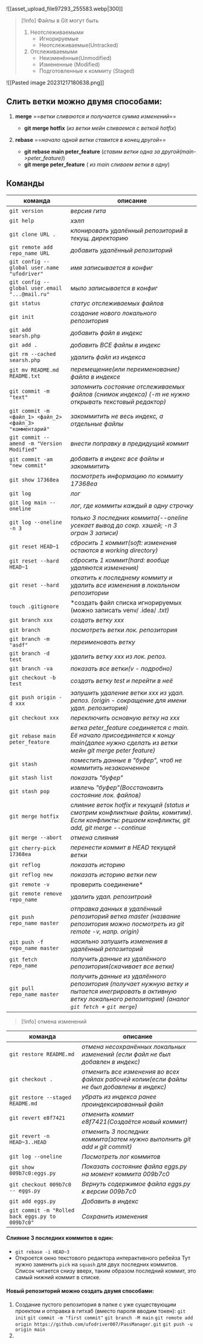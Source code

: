 ![[asset_upload_file97293_255583.webp|300]]
>[!info] Файлы в Git могут быть
> 1. Неотслеживаемыми
>     - Игнорируемые
>     - Неотслеживаемые(Untracked) 
>2. Отслеживаемыми
>     - Неизменённые(Unmodified)
>     - Измененные (Modified)
>     - Подготовленные к коммиту (Staged)

![[Pasted image 20231217180638.png]]
## Слить ветки можно двумя способами:
1. **merge**                                           ==*ветки сливаются и получается сумма изменений*==
   - **git merge hotfix**                            (*из ветки мейн сливаемся с веткой hotfix*)
   
2. **rebase**                                          ==*начало одной ветки ставится в конец другой*==
   - **git rebase main peter_feature**     (*ставим ветки одна за другой(main->peter_feature)*)
   - **git merge peter_feature**              ( *из main сливаем ветки в одну*)

## Команды
|  команда                 |  описание  |
|--------------------------|-----------|
|`git version`|*версия гита*                                             
|`git help` |*хэлп*
|`git clone URL .`|*клонировать удалённый репозиторий в текущ. директорию*
|`git remote add repo_name URL`  |*добавить удалённый репозиторий*
|`git config --global user.name "ufodriver"`|*имя записывается в конфиг*
|`git config --global user.email "...@mail.ru"`|*мыло записывается в конфиг*
|`git status`|*статус отслеживаемых файлов*
|`git init`|*создание нового локального репозитория*
|`git add searsh.php`|*добавить файл в индекс*
|`git add .`|*добавить ВСЕ файлы в индекс*
|`git rm --cached searsh.php`|*удалить файл из индекса*
|`git mv README.md README.txt`|*перемещение(или переименование) файла в                                                                                                       индексе*
|`git commit -m "text"`|*запомнить состояние отслеживаемых файлов                                                                                                    (снимок индекса) (-m не нужно открывать                                                                                                       текстовый редактор)*
|`git commit -m <файл_1> <файл_2> <файл_3> "комментарий"`|*закоммитить не весь индекс, а                                                                                                                               отдельные файлы*
|`git commit --amend -m "Version Modified"`|*внести поправку в предидущий коммит*
|`git commit -am  "new commit"`|*добавить в индекс все файлы и закоммитить*
|`git show 17368ea`|*посмотреть информацию по коммиту 17368ea*
|`git log`|*лог*
|`git log main --oneline`|*лог, где коммиты каждый в одну строчку*
|`git log --oneline -n 3`|*только 3 последних коммита(--oneline усекает                                                                                                  вывод до сокр. хэшей; -n 3 огран 3 записи)*
|`git reset HEAD~1`|*сбросить 1 коммит(soft: изменения остаются в                                                                                                   working directory)*
|`git reset --hard HEAD~1`|*сбросить 1 коммит(hard: вообще удаляются                                                                                                         изменения)*
|`git reset --hard`|*откатить к последнему коммиту и удалить все                                                                                                   изменения в локальном репозитории*
|`touch .gitignore`|*создать файл списка игнорируемых (можно                                                                                                        записать venv/ .idea/ *.txt)*
|`git branch xxx`|*создать ветку xxx*
|`git branch`|*посмотреть ветки лок. репозитория*
|`git branch -m "asdf"`|*переименовать ветку*
|`git branch -d test`|*удалить ветку xxx из лок. репоз.*
|`git branch -va`|*показать все ветки(v - подробно)*
|`git checkout -b test`|*создать ветку test и перейти в неё*
|`git push origin -d xxx`|*запушить удаление ветки  xxx из удал. репоз.                                                                                               (origin -  сокращение для имени удал. репозитория)*
|`git checkout xxx`|*переключить основную ветку на xxx*
|`git rebase main peter_feature`|*ветка peter_feature соединяется с main. Её начало                                                                                             присоединяется к концу main(далее нужно                                                                                                     сделать из ветки мейн git merge peter feature)*
|`git stash`|*поместить данные в "буфер", чтоб не коммитить                                                                                                незаконченное*
|`git stash list`|*показать "буфер"*
|`git stash pop`|*извлечь "буфер"(Восстановить состояние лок.                                                                                                   файлов)*
|`git merge hotfix`|*слияние веток hotfix и текущей (status и смотрим                                                                                              конфликтные файлы, комитим). Если конфликты:                                                                                            решаем конфликты, git add, git merge --continue*
|`git merge --abort`|*отмена слияния*
|`git cherry-pick 17368ea`|*перенести коммит в HEAD текущей ветки*
|`git reflog`|*показать историю*
|`git reflog new`|*показать историю ветки new*
|`git remote -v  `|проверить соединение*
|`git remote remove repo_name `|*удалить удал. репозитроий*
|`git push repo_name master`|*отправка данных в удалённый репозиторий ветка                                                                                            master (название репозитория можно                                                                                                               посмотреть из git remote -v, напр. origin)*
|`git push -f repo_name master`|*насильно запушить изменения в удалённый                                                                                                        репозиторий*
|`git fetch repo_name`|*получить данные из удалённого                                                                                                                             репозитория(скачивает все ветки)*
|`git pull repo_name master`|*получить данные из удалённого репозитория                                                                                                     (получает нужную ветку и пытается                                                                                                                  инегрировать в активную ветку локального                                                                                                  репозитория) (аналог `git fetch `+ `git merge`)*

>[!info] отмена изменений

| команда | описание |
|-----|-----|
|`git restore README.md`|*отмена несохранённых локальных изменений                                                                                                   (если файл не был добавлен в индекс)*
|`git checkout . `|*отменить все изменения во всех файлах рабочей                                                                                             копии(если файлы не был добавлены в индекс)*
|`git restore --staged README.md`|*убрать из индекса ранее проиндексированный                                                                                                  файл*
|`git revert e8f7421 `|*отменить коммит e8f7421(Создаётся новый                                                                                                        коммит)*
|`git revert -n HEAD~3..HEAD` |*отменить 3 последних коммита(затем нужно                                                                                                      выполнить git add и git commit)*
  |`git log --oneline`|*Посмотреть лог коммитов*
  |`git show 009b7c0:eggs.py`|*Показать состояние файла eggs.py на момент                                                                                                  коммита 009b7c0*
  |`git checkout 009b7c0 -- eggs.py`|*Вернуть содержимое файла eggs.py к версии                                                                                                   009b7c0*
  |`git add eggs.py`|*Добавить в индекс*
  |`git commit -m "Rolled back eggs.py to 009b7c0"`|*Сохранить изменения*

#### Слияние 3 последних коммитов в один:
- `git rebase -i HEAD~3`
- Откроется окно текстового редактора интерактивного ребейза
Тут нужно заменить `pick` на `squash` для двух последних коммитов. Список читается снизу вверх, таким образом последний коммит, это самый нижний коммит в списке.

#### Новый репозиторий можно создать двумя способами:
1. Создание пустого репозитория в папке с уже существующим проектом и отправка в гитхаб (вместо пароля вводим токен):
    `git init`
    `git commit -m "first commit"`
    `git branch -M main`
    `git remote add origin https://github.com/ufodriver007/PassManager.git`
    `git push -u origin main`
2. 
